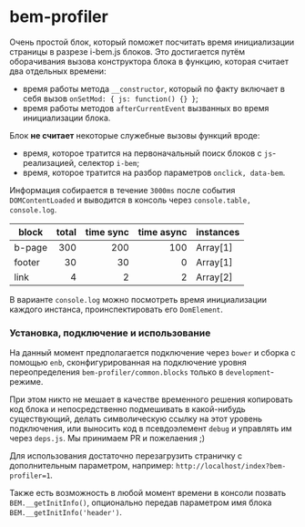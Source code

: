 bem-profiler
============

Очень простой блок, который поможет посчитать время инициализации страницы в разрезе i-bem.js блоков. Это достигается путём оборачивания вызова конструктора блока в функцию, которая считает два отдельных времени:

* время работы метода `__constructor`, который по факту включает в себя вызов `onSetMod: { js: function() {} }`;
* время работы методов `afterCurrentEvent` вызванных во время инициализации блока.

Блок **не считает** некоторые служебные вызовы функций вроде:

* время, которое тратится на первоначальный поиск блоков с `js`-реализацией, селектор `i-bem`;
* время, которое тратится на разбор параметров `onclick, data-bem`.

Информация собирается в течение `3000ms` после события `DOMContentLoaded` и выводится в консоль через `console.table, console.log`.

| block | total | time sync | time async | instances |
| ----- |------:|----------:|-----------:|-----------|
| b-page| 300   | 200       | 100        | Array[1]  |
| footer| 30    | 30        | 0          | Array[1]  |
| link  | 4     | 2         | 2          | Array[2]  |

В варианте `console.log` можно посмотреть время инициализации каждого инстанса, проинспектировать его `DomElement`.

### Установка, подключение и использование

На данный момент предполагается подключение через `bower` и сборка с помощью `enb`, сконфигурированная на подключение уровня переопределения `bem-profiler/common.blocks` только в `development`-режиме.

При этом никто не мешает в качестве временного решения копировать код блока и непосредственно подмешивать в какой-нибудь существующий, делать символическую ссылку на этот уровень подключения, или выносить код в псевдоэлемент `debug` и управлять им через `deps.js`. Мы принимаем PR и пожелаения ;)

Для использования достаточно перезагрузить страничку с дополнительным параметром, например:
`http://localhost/index?bem-profiler=1`.

Также есть возможность в любой момент времени в консоли позвать `BEM.__getInitInfo()`, опционально передав параметром имя блока `BEM.__getInitInfo('header')`.
